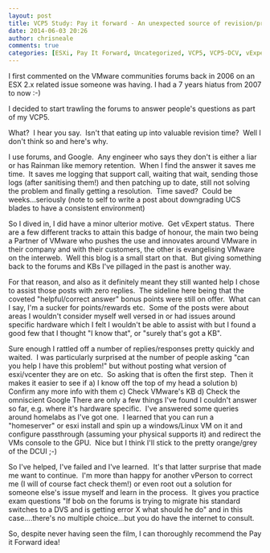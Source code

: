 ```yaml
---
layout: post
title: VCP5 Study: Pay it forward - An unexpected source of revision/practice
date: 2014-06-03 20:26
author: chrisneale
comments: true
categories: [ESXi, Pay It Forward, Uncategorized, VCP5, VCP5-DCV, vExpert, Virtualisation, Virtualization, VMTN, VMWare]
---
```

I first commented on the VMware communities forums back in 2006 on an ESX 2.x related issue someone was having. I had a 7 years hiatus from 2007 to now :-)

I decided to start trawling the forums to answer people's questions as part of my VCP5.

What?  I hear you say.  Isn't that eating up into valuable revision time?  Well I don't think so and here's why.

I use forums, and Google.  Any engineer who says they don't is either a liar or has Rainman like memory retention.  When I find the answer it saves me time.  It saves me logging that support call, waiting that wait, sending those logs (after sanitising them!) and then patching up to date, still not solving the problem and finally getting a resolution.  Time saved?  Could be weeks...seriously (note to self to write a post about downgrading UCS blades to have a consistent environment)

So I dived in, I did have a minor ulterior motive.  Get vExpert status.  There are a few different tracks to attain this badge of honour, the main two being a Partner of VMware who pushes the use and innovates around VMware in their company and with their customers, the other is evangelising VMware on the interweb.  Well this blog is a small start on that.  But giving something back to the forums and KBs I've pillaged in the past is another way.

For that reason, and also as it definitely meant they still wanted help I chose to assist those posts with zero replies.  The sideline here being that the coveted "helpful/correct answer" bonus points were still on offer.  What can I say, I'm a sucker for points/rewards etc.  Some of the posts were about areas I wouldn't consider myself well versed in or had issues around specific hardware which I felt I wouldn't be able to assist with but I found a good few that I thought "I know that", or "surely that's got a KB".

Sure enough I rattled off a number of replies/responses pretty quickly and waited.  I was particularly surprised at the number of people asking "can you help I have this problem!" but without posting what version of esxi/vcenter they are on etc.  So asking that is often the first step.  Then it makes it easier to see if
a) I know off the top of my head a solution
b) Confirm any more info with them
c) Check VMware's KB
d) Check the omniscient Google
There are only a few things I've found I couldn't answer so far, e.g. where it's hardware specific.  I've answered some queries around homelabs as I've got one.  I learned that you can run a "homeserver" or esxi install and spin up a windows/Linux VM on it and configure passthrough (assuming your physical supports it) and redirect the VMs console to the GPU.  Nice but I think I'll stick to the pretty orange/grey of the DCUI ;-)

So I've helped, I've failed and I've learned.  It's that latter surprise that made me want to continue.  I'm more than happy for another vPerson to correct me (I will of course fact check them!) or even root out a solution for someone else's issue myself and learn in the process.  It gives you practice exam questions
"If bob on the forums is trying to migrate his standard switches to a DVS and is getting error X what should he do"
and in this case....there's no multiple choice...but you do have the internet to consult.

So, despite never having seen the film, I can thoroughly recommend the Pay it Forward idea!
